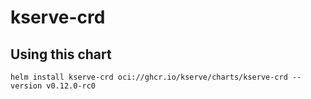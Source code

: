 # kserve-crd

## Using this chart

```console
helm install kserve-crd oci://ghcr.io/kserve/charts/kserve-crd --version v0.12.0-rc0
```
